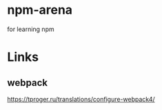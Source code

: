 # npm-arena
for learning npm

# Links

## webpack
https://tproger.ru/translations/configure-webpack4/
